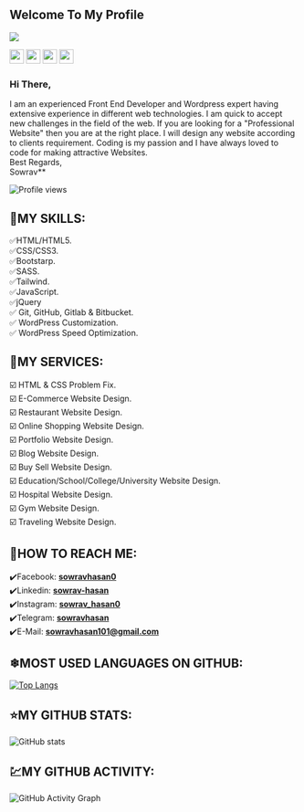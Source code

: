## Welcome To My Profile


![](https://i.ibb.co/PtcD3z4/I-m-Sowrav.png)

<p><a href="https://www.twitter.com/sowrav_hasan0"><img src="https://img.shields.io/badge/twitter-%231DA1F2.svg?&style=for-the-badge&logo=twitter&logoColor=white" height=25></a> <a href="https://www.linkedin.com/in/sowrav-hasan"><img src="https://img.shields.io/badge/linkedin-%230077B5.svg?&style=for-the-badge&logo=linkedin&logoColor=white" height=25></a> <a href="https://www.instagram.com/sowrav_hasan0/"><img src="https://img.shields.io/badge/instagram-%23E4405F.svg?&style=for-the-badge&logo=instagram&logoColor=white" height=25></a> <a href="https://medium.com/@sowravhasan"><img src="https://img.shields.io/badge/medium-%2312100E.svg?&style=for-the-badge&logo=medium&logoColor=white" height=25></a></p>


### Hi There,<br>
I am an experienced Front End Developer and Wordpress expert having extensive experience in different web technologies. I am quick to accept new challenges in the field of the web. If you are looking for a "Professional Website" then you are at the right place. I will design any website according to clients requirement. Coding is my passion and I have always loved to code for making attractive Websites.<br>
Best Regards,<br>
Sowrav**

![Profile views](https://gpvc.arturio.dev/sowravhasan)<br>



## 🎡MY SKILLS:<br>
✅HTML/HTML5.<br>
✅CSS/CSS3.<br>
✅Bootstarp.<br>
✅SASS.<br>
✅Tailwind.<br>
✅JavaScript.<br>
✅jQuery<br>
✅ Git, GitHub, Gitlab & Bitbucket.<br>
✅ WordPress Customization.<br>
✅ WordPress Speed Optimization.<br>



## 🔰MY SERVICES:<br>
☑️ HTML & CSS Problem Fix.<br>
☑️ E-Commerce Website Design.<br>
☑️ Restaurant Website Design.<br>
☑️ Online Shopping Website Design.<br>
☑️ Portfolio Website Design.<br>
☑️ Blog Website Design.<br>
☑️ Buy Sell Website Design.<br>
☑️ Education/School/College/University Website Design.<br>
☑️ Hospital Website Design.<br>
☑️ Gym Website Design.<br>
☑️ Traveling Website Design.<br>


## 💬HOW TO REACH ME:<br>
✔️Facebook: **[sowravhasan0](https://www.facebook.com/sowravhasan0)<br>**
✔️Linkedin: **[sowrav-hasan](https://www.linkedin.com/in/sowrav-hasan/)<br>**
✔️Instagram: **[sowrav_hasan0](https://www.instagram.com/sowrav_hasan0/)<br>**
✔️Telegram: **[sowravhasan](https://t.me/sowravhasan)<br>**
✔️E-Mail: **sowravhasan101@gmail.com**


<!-- [<img src='https://cdn.jsdelivr.net/npm/simple-icons@3.0.1/icons/github.svg' alt='github' height='40'>](https://github.com/kamrulthepro)  [<img src='https://cdn.jsdelivr.net/npm/simple-icons@3.0.1/icons/linkedin.svg' alt='linkedin' height='40'>](https://www.linkedin.com/in/kamrulthepro/)  [<img src='https://cdn.jsdelivr.net/npm/simple-icons@3.0.1/icons/facebook.svg' alt='facebook' height='40'>](https://www.facebook.com/kamrulthepro)  [<img src='https://cdn.jsdelivr.net/npm/simple-icons@3.0.1/icons/instagram.svg' alt='instagram' height='40'>](https://www.instagram.com/kamrul_the_pro/)  [<img src='https://cdn.jsdelivr.net/npm/simple-icons@3.0.1/icons/twitter.svg' alt='twitter' height='40'>](https://twitter.com/kamrul_the_pro)  [<img src='https://cdn.jsdelivr.net/npm/simple-icons@3.0.1/icons/codepen.svg' alt='codepen' height='40'>](https://codepen.io/kamrulthepro)   -->

<!-- <a href='https://archiveprogram.github.com/'><img src='https://raw.githubusercontent.com/acervenky/animated-github-badges/master/assets/acbadge.gif' width='40' height='40'></a> <a href='https://docs.github.com/en/developers'><img src='https://raw.githubusercontent.com/acervenky/animated-github-badges/master/assets/devbadge.gif' width='40' height='40'></a> <a href='https://github.com/pricing'><img src='https://raw.githubusercontent.com/acervenky/animated-github-badges/master/assets/pro.gif' width='40' height='40'></a> <a href='https://stars.github.com/'><img src='https://raw.githubusercontent.com/acervenky/animated-github-badges/master/assets/starbadge.gif' width='35' height='35'></a> <a href='https://docs.github.com/en/github/supporting-the-open-source-community-with-github-sponsors'><img src='https://raw.githubusercontent.com/acervenky/animated-github-badges/master/assets/sponsorbadge.gif' width='35' height='35'></a>  -->


## ❄MOST USED LANGUAGES ON GITHUB:<br>
[![Top Langs](https://github-readme-stats.vercel.app/api/top-langs/?username=sowravhasan)](https://github.com/anuraghazra/github-readme-stats)

## ⭐MY GITHUB STATS:<br>
![GitHub stats](https://github-readme-stats.vercel.app/api?username=sowravhasan&show_icons=true&count_private=true)  

## 💹MY GITHUB ACTIVITY:<br>
![GitHub Activity Graph](https://activity-graph.herokuapp.com/graph?username=sowravhasan)  

 
